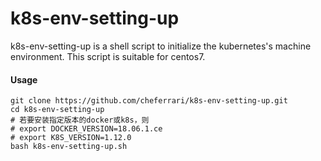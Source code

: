 # k8s-env-setting-up
k8s-env-setting-up is a shell script to initialize the kubernetes's machine environment.
This script is suitable for centos7.
#### Usage
```
git clone https://github.com/cheferrari/k8s-env-setting-up.git
cd k8s-env-setting-up
# 若要安装指定版本的docker或k8s，则
# export DOCKER_VERSION=18.06.1.ce
# export K8S_VERSION=1.12.0
bash k8s-env-setting-up.sh
```
